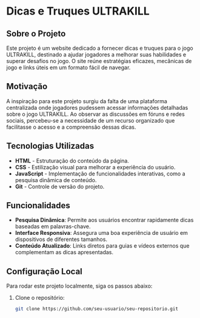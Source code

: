 # Dicas e Truques ULTRAKILL

## Sobre o Projeto
Este projeto é um website dedicado a fornecer dicas e truques para o jogo ULTRAKILL, destinado a ajudar jogadores a melhorar suas habilidades e superar desafios no jogo. O site reúne estratégias eficazes, mecânicas de jogo e links úteis em um formato fácil de navegar.

## Motivação
A inspiração para este projeto surgiu da falta de uma plataforma centralizada onde jogadores pudessem acessar informações detalhadas sobre o jogo ULTRAKILL. Ao observar as discussões em fóruns e redes sociais, percebeu-se a necessidade de um recurso organizado que facilitasse o acesso e a compreensão dessas dicas.

## Tecnologias Utilizadas
- **HTML** - Estruturação do conteúdo da página.
- **CSS** - Estilização visual para melhorar a experiência do usuário.
- **JavaScript** - Implementação de funcionalidades interativas, como a pesquisa dinâmica de conteúdo.
- **Git** - Controle de versão do projeto.

## Funcionalidades
- **Pesquisa Dinâmica**: Permite aos usuários encontrar rapidamente dicas baseadas em palavras-chave.
- **Interface Responsiva**: Assegura uma boa experiência de usuário em dispositivos de diferentes tamanhos.
- **Conteúdo Atualizado**: Links diretos para guias e vídeos externos que complementam as dicas apresentadas.

## Configuração Local
Para rodar este projeto localmente, siga os passos abaixo:

1. Clone o repositório:
   ```bash
   git clone https://github.com/seu-usuario/seu-repositorio.git
